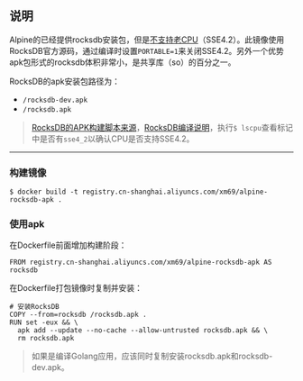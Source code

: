 ## 说明

Alpine的已经提供rocksdb安装包，但是[不支持老CPU](https://tracker.ceph.com/issues/20529#note-14)（SSE4.2）。此镜像使用RocksDB官方源码，通过编译时设置`PORTABLE=1`来关闭SSE4.2。另外一个优势apk包形式的rocksdb体积非常小，是共享库（so）的百分之一。

RocksDB的apk安装包路径为：

* `/rocksdb-dev.apk`
* `/rocksdb.apk`

> [RocksDB的APK构建脚本来源](https://git.alpinelinux.org/aports/tree/testing/rocksdb?h=master)，[RocksDB编译说明](https://github.com/facebook/rocksdb/blob/master/INSTALL.md#compilation)，执行`$ lscpu`查看标记中是否有`sse4_2`以确认CPU是否支持SSE4.2。

---

### 构建镜像

```
$ docker build -t registry.cn-shanghai.aliyuncs.com/xm69/alpine-rocksdb-apk .
```

### 使用apk

在Dockerfile前面增加构建阶段：
```
FROM registry.cn-shanghai.aliyuncs.com/xm69/alpine-rocksdb-apk AS rocksdb
```

在Dockerfile打包镜像时复制并安装：
```
# 安装RocksDB
COPY --from=rocksdb /rocksdb.apk .
RUN set -eux && \
  apk add --update --no-cache --allow-untrusted rocksdb.apk && \
  rm rocksdb.apk
```
> 如果是编译Golang应用，应该同时复制安装rocksdb.apk和rocksdb-dev.apk。

